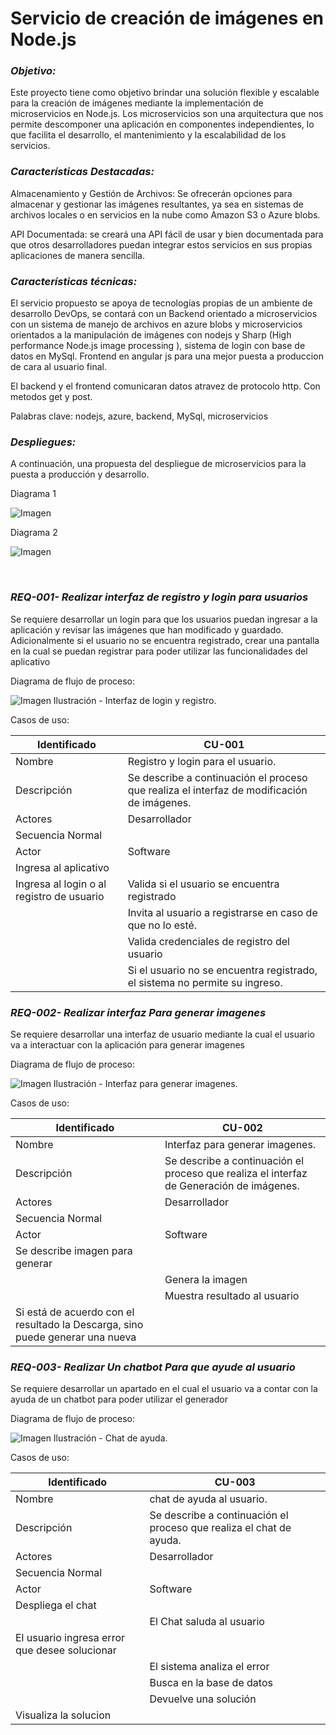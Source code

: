 # **Servicio de creación de imágenes en Node.js**


### _Objetivo:_  

Este proyecto tiene como objetivo brindar una solución flexible y escalable para la creación de imágenes mediante la implementación de microservicios en Node.js. Los microservicios son una arquitectura que nos permite descomponer una aplicación en componentes independientes, lo que facilita el desarrollo, el mantenimiento y la escalabilidad de los servicios. 


### _Características Destacadas:_ 

Almacenamiento y Gestión de Archivos: Se ofrecerán opciones para almacenar y gestionar las imágenes resultantes, ya sea en sistemas de archivos locales o en servicios en la nube como Amazon S3 o Azure blobs. 

API Documentada: se creará una API fácil de usar y bien documentada para que otros desarrolladores puedan integrar estos servicios en sus propias aplicaciones de manera sencilla. 


### _Características técnicas:_

 El servicio propuesto se apoya de tecnologías propias de un ambiente de desarrollo DevOps, se contará con un Backend orientado a microservicios con un sistema de manejo de archivos en azure blobs y microservicios orientados a la manipulación de imágenes con nodejs y Sharp (High performance Node.js image processing ), sistema de login con base de datos en MySql. Frontend en angular js para una mejor puesta a produccion de cara al usuario final. 

El backend y el frontend comunicaran datos atravez de protocolo http. Con metodos get y post. 

Palabras clave: nodejs, azure, backend, MySql, microservicios

  
### _Despliegues:_ 

A continuación, una propuesta del despliegue de microservicios para la puesta a producción y desarrollo. 

Diagrama 1

  
  ![Imagen](/imagesreadme/Captura.PNG)

Diagrama 2 

  ![Imagen](/imagesreadme//Captura2.PNG)

<br>

### _REQ-001- Realizar interfaz de registro y login para usuarios_ 

Se requiere desarrollar un login para que los usuarios puedan ingresar a la aplicación y revisar las imágenes que han modificado y guardado. Adicionalmente si el usuario no se encuentra registrado, crear una pantalla en la cual se puedan registrar para poder utilizar las funcionalidades del aplicativo  
   
   Diagrama de flujo de proceso:
   
  ![Imagen](/imagesreadme//Captura3.PNG)
  Ilustración - Interfaz de login y registro. 


  Casos de uso:

| Identificado   | CU-001  |
|-----|-----|
| Nombre  | Registro y login para el usuario. |
|Descripción |Se describe a continuación el proceso que realiza el interfaz de modificación de imágenes. |
|Actores |Desarrollador |
|Secuencia Normal|
|Actor |Software |
|Ingresa al aplicativo ||
|Ingresa al login o al registro de usuario |Valida si el usuario se encuentra registrado |
||Invita al usuario a registrarse en caso de que no lo esté. |
||Valida credenciales de registro del usuario  |
||Si el usuario no se encuentra registrado, el sistema no permite su ingreso. |

### _REQ-002- Realizar interfaz Para generar imagenes_ 

Se requiere desarrollar una interfaz de usuario mediante la cual el usuario va a interactuar con la aplicación para generar imagenes  

   Diagrama de flujo de proceso:
   
  ![Imagen](/imagesreadme//Captura4.PNG)
  Ilustración - Interfaz para generar imagenes. 


  Casos de uso:

| Identificado   | CU-002   |
|-----|-----|
| Nombre  | Interfaz para generar imagenes. |
|Descripción |Se describe a continuación el proceso que realiza el interfaz de Generación de imágenes. |
|Actores |Desarrollador |
|Secuencia Normal|
|Actor |Software |
|Se describe imagen para generar  ||
| |Genera la imagen |
||Muestra resultado al usuario  |
|Si está de acuerdo con el resultado la Descarga, sino puede generar una nueva |  |


### _REQ-003- Realizar Un chatbot Para que ayude al usuario_ 

Se requiere desarrollar un apartado en el cual el usuario va a contar con la ayuda de un chatbot para poder utilizar el generador  

   Diagrama de flujo de proceso:
   
  ![Imagen](/imagesreadme//Captura5.PNG)
  Ilustración - Chat de ayuda. 


  Casos de uso:

| Identificado   | CU-003   |
|-----|-----|
| Nombre  | chat de ayuda al usuario. |
|Descripción |Se describe a continuación el proceso que realiza el chat de ayuda. |
|Actores |Desarrollador |
|Secuencia Normal|
|Actor |Software |
|Despliega el chat  ||
| |El Chat saluda al usuario |
|El usuario ingresa error que desee solucionar|  |
| | El sistema analiza el error   |
| | Busca en la base de datos|
| | Devuelve una solución|
|Visualiza la solucion| |
